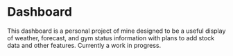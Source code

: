 # Dashboard

This dashboard is a personal project of mine designed to be a useful display of weather, forecast, and gym status information with plans to add stock data and other features. Currently a work in progress.



